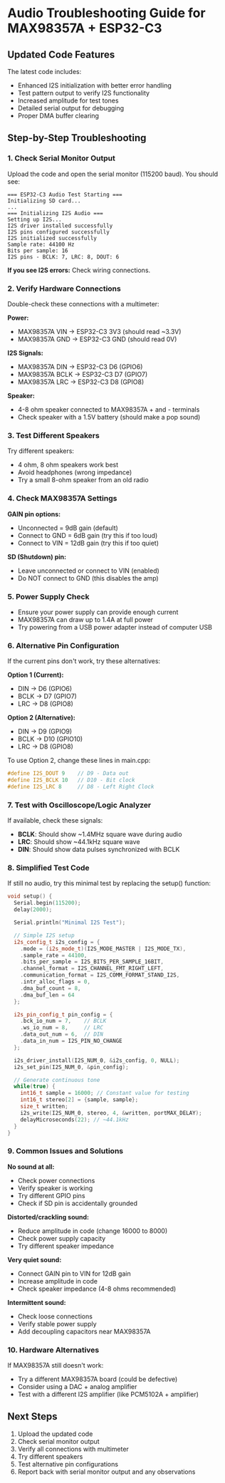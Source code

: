 # Audio Troubleshooting Guide for MAX98357A + ESP32-C3

## Updated Code Features

The latest code includes:

- Enhanced I2S initialization with better error handling
- Test pattern output to verify I2S functionality
- Increased amplitude for test tones
- Detailed serial output for debugging
- Proper DMA buffer clearing

## Step-by-Step Troubleshooting

### 1. Check Serial Monitor Output

Upload the code and open the serial monitor (115200 baud). You should see:

```
=== ESP32-C3 Audio Test Starting ===
Initializing SD card...
...
=== Initializing I2S Audio ===
Setting up I2S...
I2S driver installed successfully
I2S pins configured successfully
I2S initialized successfully
Sample rate: 44100 Hz
Bits per sample: 16
I2S pins - BCLK: 7, LRC: 8, DOUT: 6
```

**If you see I2S errors:** Check wiring connections.

### 2. Verify Hardware Connections

Double-check these connections with a multimeter:

**Power:**

- MAX98357A VIN → ESP32-C3 3V3 (should read ~3.3V)
- MAX98357A GND → ESP32-C3 GND (should read 0V)

**I2S Signals:**

- MAX98357A DIN → ESP32-C3 D6 (GPIO6)
- MAX98357A BCLK → ESP32-C3 D7 (GPIO7)
- MAX98357A LRC → ESP32-C3 D8 (GPIO8)

**Speaker:**

- 4-8 ohm speaker connected to MAX98357A + and - terminals
- Check speaker with a 1.5V battery (should make a pop sound)

### 3. Test Different Speakers

Try different speakers:

- 4 ohm, 8 ohm speakers work best
- Avoid headphones (wrong impedance)
- Try a small 8-ohm speaker from an old radio

### 4. Check MAX98357A Settings

**GAIN pin options:**

- Unconnected = 9dB gain (default)
- Connect to GND = 6dB gain (try this if too loud)
- Connect to VIN = 12dB gain (try this if too quiet)

**SD (Shutdown) pin:**

- Leave unconnected or connect to VIN (enabled)
- Do NOT connect to GND (this disables the amp)

### 5. Power Supply Check

- Ensure your power supply can provide enough current
- MAX98357A can draw up to 1.4A at full power
- Try powering from a USB power adapter instead of computer USB

### 6. Alternative Pin Configuration

If the current pins don't work, try these alternatives:

**Option 1 (Current):**

- DIN → D6 (GPIO6)
- BCLK → D7 (GPIO7)
- LRC → D8 (GPIO8)

**Option 2 (Alternative):**

- DIN → D9 (GPIO9)
- BCLK → D10 (GPIO10)
- LRC → D8 (GPIO8)

To use Option 2, change these lines in main.cpp:

```cpp
#define I2S_DOUT 9    // D9 - Data out
#define I2S_BCLK 10   // D10 - Bit clock
#define I2S_LRC 8     // D8 - Left Right Clock
```

### 7. Test with Oscilloscope/Logic Analyzer

If available, check these signals:

- **BCLK**: Should show ~1.4MHz square wave during audio
- **LRC**: Should show ~44.1kHz square wave
- **DIN**: Should show data pulses synchronized with BCLK

### 8. Simplified Test Code

If still no audio, try this minimal test by replacing the setup() function:

```cpp
void setup() {
  Serial.begin(115200);
  delay(2000);

  Serial.println("Minimal I2S Test");

  // Simple I2S setup
  i2s_config_t i2s_config = {
    .mode = (i2s_mode_t)(I2S_MODE_MASTER | I2S_MODE_TX),
    .sample_rate = 44100,
    .bits_per_sample = I2S_BITS_PER_SAMPLE_16BIT,
    .channel_format = I2S_CHANNEL_FMT_RIGHT_LEFT,
    .communication_format = I2S_COMM_FORMAT_STAND_I2S,
    .intr_alloc_flags = 0,
    .dma_buf_count = 8,
    .dma_buf_len = 64
  };

  i2s_pin_config_t pin_config = {
    .bck_io_num = 7,    // BCLK
    .ws_io_num = 8,     // LRC
    .data_out_num = 6,  // DIN
    .data_in_num = I2S_PIN_NO_CHANGE
  };

  i2s_driver_install(I2S_NUM_0, &i2s_config, 0, NULL);
  i2s_set_pin(I2S_NUM_0, &pin_config);

  // Generate continuous tone
  while(true) {
    int16_t sample = 16000; // Constant value for testing
    int16_t stereo[2] = {sample, sample};
    size_t written;
    i2s_write(I2S_NUM_0, stereo, 4, &written, portMAX_DELAY);
    delayMicroseconds(22); // ~44.1kHz
  }
}
```

### 9. Common Issues and Solutions

**No sound at all:**

- Check power connections
- Verify speaker is working
- Try different GPIO pins
- Check if SD pin is accidentally grounded

**Distorted/crackling sound:**

- Reduce amplitude in code (change 16000 to 8000)
- Check power supply capacity
- Try different speaker impedance

**Very quiet sound:**

- Connect GAIN pin to VIN for 12dB gain
- Increase amplitude in code
- Check speaker impedance (4-8 ohms recommended)

**Intermittent sound:**

- Check loose connections
- Verify stable power supply
- Add decoupling capacitors near MAX98357A

### 10. Hardware Alternatives

If MAX98357A still doesn't work:

- Try a different MAX98357A board (could be defective)
- Consider using a DAC + analog amplifier
- Test with a different I2S amplifier (like PCM5102A + amplifier)

## Next Steps

1. Upload the updated code
2. Check serial monitor output
3. Verify all connections with multimeter
4. Try different speakers
5. Test alternative pin configurations
6. Report back with serial monitor output and any observations
